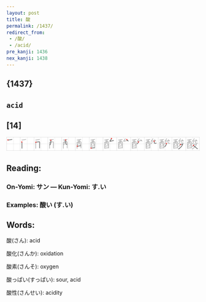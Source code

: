 ```yaml
---
layout: post
title: 酸
permalink: /1437/
redirect_from:
 - /酸/
 - /acid/
pre_kanji: 1436
nex_kanji: 1438
---
```


## {1437}

## `acid`

## [14]

<div class="stroke"><img src="../images/E985B8.png" /></div>

## Reading:

### On-Yomi: サン &mdash; Kun-Yomi: す.い

### Examples: 酸い (す.い)

## Words:

酸(さん): acid

酸化(さんか): oxidation

酸素(さんそ): oxygen

酸っぱい(すっぱい): sour, acid

酸性(さんせい): acidity
